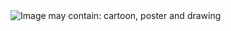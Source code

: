 <img class="grid__item-image js-grid__item-image grid__item-image-lazy js-lazy image-loaded" src="https://mir-s3-cdn-cf.behance.net/project_modules/1400/223cc8156188025.63629323ca2fe.png" alt="Image may contain: cartoon, poster and drawing" sizes="393px" srcset="https://mir-s3-cdn-cf.behance.net/project_modules/disp/223cc8156188025.63629323ca2fe.png 600w,https://mir-s3-cdn-cf.behance.net/project_modules/max_1200/223cc8156188025.63629323ca2fe.png 1200w,https://mir-s3-cdn-cf.behance.net/project_modules/1400_opt_1/223cc8156188025.63629323ca2fe.png 1400w,">
